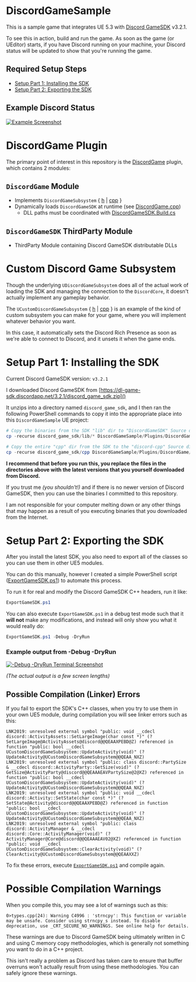 
# DiscordGameSample

This is a sample game that integrates UE 5.3 with
[Discord GameSDK](https://discord.com/developers/docs/game-sdk/sdk-starter-guide)
v3.2.1.

To see this in action, build and run the game.
As soon as the game (or UEditor) starts, if you have Discord running on your machine,
your Discord status will be updated to show that you're running the game.

## Required Setup Steps

- [Setup Part 1: Installing the SDK](#setup-part-1-installing-the-sdk)
- [Setup Part 2: Exporting the SDK](#setup-part-2-exporting-the-sdk)

## Example Discord Status
[![Example Screenshot](./Resources/XistDiscordStatus.png)](./Resources/XistDiscordStatus.png)

# DiscordGame Plugin

The primary point of interest in this repository is the
[DiscordGame](./Plugins/DiscordGame/)
plugin, which contains 2 modules:

## `DiscordGame` Module

- Implements `DiscordGameSubsystem`
  { [h](./Plugins/DiscordGame/Source/DiscordGame/DiscordGameSubsystem.h) |
    [cpp](./Plugins/DiscordGame/Source/DiscordGame/DiscordGameSubsystem.cpp) }
- Dynamically loads `DiscordGameSDK` at runtime (see [DiscordGame.cpp](./Plugins/DiscordGame/Source/DiscordGame/DiscordGame.cpp))
  - DLL paths must be coordinated with [DiscordGameSDK.Build.cs](./Plugins/DiscordGame/Source/ThirdParty/DiscordGameSDK/DiscordGameSDK.Build.cs)

## `DiscordGameSDK` ThirdParty Module

- ThirdParty Module containing Discord GameSDK distributable DLLs

# Custom Discord Game Subsystem

Though the underlying `UDiscordGameSubsystem` does all of the actual work of loading the SDK
and managing the connection to the `DiscordCore`, it doesn't actually implement any gameplay behavior.

The `UCustomDiscordGameSubsystem`
{ [h](./Source/DiscordGameSample/CustomDiscordGameSubsystem.h)
| [cpp](./Source/DiscordGameSample/CustomDiscordGameSubsystem.cpp)
}
is an example of the kind of custom subsystem you can make for your game,
where you will implement whatever behavior you want.

In this case, it automatically sets the Discord Rich Presence
as soon as we're able to connect to Discord, and it unsets it
when the game ends.

# Setup Part 1: Installing the SDK

Current Discord GameSDK version: `v3.2.1`

I downloaded Discord GameSDK from [https://dl-game-sdk.discordapp.net/3.2.1/discord_game_sdk.zip]()

It unzips into a directory named `discord_game_sdk`, and I then ran the following PowerShell commands
to copy it into the appropriate place into this `DiscordGameSample` UE project:

```powershell
# Copy the binaries from the SDK "lib" dir to "DiscordGameSDK" Source dir
cp -recurse discord_game_sdk/lib/* DiscordGameSample/Plugins/DiscordGame/Source/ThirdParty/DiscordGameSDK/

# Copy the entire "cpp" dir from the SDK to the "discord-cpp" Source dir
cp -recurse discord_game_sdk/cpp DiscordGameSample/Plugins/DiscordGame/Source/DiscordGame/discord-cpp
```

**I recommend that before you run this, you replace the files in the directories above with
the latest versions that you yourself downloaded from Discord.**

If you trust me *(you shouldn't!)* and if there is no newer version of Discord GameSDK,
then you can use the binaries I committed to this repository.

I am not responsible for your computer melting down or any other things that may happen
as a result of you executing binaries that you downloaded from the Internet.

# Setup Part 2: Exporting the SDK

After you install the latest SDK, you also need to export all of the classes so you can use them in
other UE5 modules.

You can do this manually, however I created a simple PowerShell script
([ExportGameSDK.ps1](./ExportGameSDK.ps1))
to automate this process.

To run it for real and modify the Discord GameSDK C++ headers, run it like:

```powershell
ExportGameSDK.ps1
```

You can also execute `ExportGameSDK.ps1` in a debug test mode such that it **will not** make any modifications,
and instead will only show you what it would really do:

```powershell
ExportGameSDK.ps1 -Debug -DryRun
```

### Example output from -Debug -DryRun
[![-Debug -DryRun Terminal Screenshot](./Resources/PSDebugDryRun.png)](./Resources/PSDebugDryRun.png)

*(The actual output is a few screen lengths)*

## Possible Compilation (Linker) Errors

If you fail to export the SDK's C++ classes, when you try to use them in your own UE5 module,
during compilation you will see linker errors such as this:

```text
LNK2019: unresolved external symbol "public: void __cdecl discord::ActivityAssets::SetLargeImage(char const *)" (?SetLargeImage@ActivityAssets@discord@@QEAAXPEBD@Z) referenced in function "public: bool __cdecl UCustomDiscordGameSubsystem::UpdateActivity(void)" (?UpdateActivity@UCustomDiscordGameSubsystem@@QEAA_NXZ)
LNK2019: unresolved external symbol "public: class discord::PartySize & __cdecl discord::ActivityParty::GetSize(void)" (?GetSize@ActivityParty@discord@@QEAAAEAVPartySize@2@XZ) referenced in function "public: bool __cdecl UCustomDiscordGameSubsystem::UpdateActivity(void)" (?UpdateActivity@UCustomDiscordGameSubsystem@@QEAA_NXZ)
LNK2019: unresolved external symbol "public: void __cdecl discord::Activity::SetState(char const *)" (?SetState@Activity@discord@@QEAAXPEBD@Z) referenced in function "public: bool __cdecl UCustomDiscordGameSubsystem::UpdateActivity(void)" (?UpdateActivity@UCustomDiscordGameSubsystem@@QEAA_NXZ)
LNK2019: unresolved external symbol "public: class discord::ActivityManager & __cdecl discord::Core::ActivityManager(void)" (?ActivityManager@Core@discord@@QEAAAEAV02@XZ) referenced in function "public: void __cdecl UCustomDiscordGameSubsystem::ClearActivity(void)" (?ClearActivity@UCustomDiscordGameSubsystem@@QEAAXXZ)
```

To fix these errors, execute [`ExportGameSDK.ps1`](./ExportGameSDK.ps1) and compile again.

# Possible Compilation Warnings

When you compile this, you may see a lot of warnings such as this:

```text
0>types.cpp(24): Warning C4996 : 'strncpy': This function or variable may be unsafe. Consider using strncpy_s instead. To disable deprecation, use _CRT_SECURE_NO_WARNINGS. See online help for details.
```

These warnings are due to Discord GameSDK being ultimately written in C and using C memory copy methodologies,
which is generally not something you want to do in a C++ project.

This isn't really a problem as Discord has taken care to ensure that buffer overruns won't actually result from
using these methodologies. You can safely ignore these warnings.
